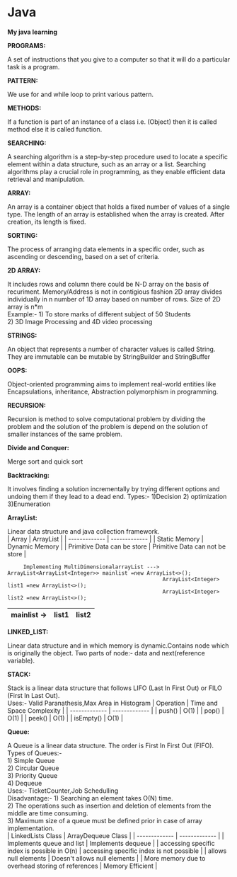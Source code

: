 # Java
**My java learning**

**PROGRAMS:** <p>A set of instructions that you give to a computer so that it will do a particular task is a program.</p>

**PATTERN:** <p> We use for and while loop to print various pattern.</p>

**METHODS:**  <p>If a function is part of an instance of a class i.e. (Object) then it is called method else it is called function.</p>

**SEARCHING:** <p>A searching algorithm is a step-by-step procedure used to locate a specific element within a data structure, such as an array or a list. Searching algorithms play a crucial role in programming, as they enable efficient data retrieval and manipulation.</p>



**ARRAY:** <p>An array is a container object that holds a fixed number of values of a single type. The length of an array is established when the array is created. After creation, its length is fixed.</p>

**SORTING:** <p>The process of arranging data elements in a specific order, such as ascending or descending, based on a set of criteria.</p>

**2D ARRAY:** <p> It includes rows and column there could be N-D array on the basis of recuriment. Memory/Address is not in contigious fashion 2D array divides individually in n number of 1D array based on number of rows. Size of 2D array is n*m<br>
             Example:- 1) To store marks of different subject of 50 Students
                          <br> 2)  3D Image Processing and 4D video processing</p>

**STRINGS:** <p> An object that represents a number of character values is called String. They are immutable can be mutable by StringBuilder and StringBuffer</p>

        

**OOPS:** <p> Object-oriented programming aims to implement real-world entities like  Encapsulations, inheritance, Abstraction polymorphism in programming.</p>

**RECURSION:** <p> Recursion is method to solve computational problem by dividing the problem and the solution of the problem is depend on the solution of smaller instances of the same problem.</p>

**Divide and Conquer:** <p> Merge sort and quick sort </p>

**Backtracking:** <p> It involves finding a solution incrementally by trying different options and undoing them if they lead to a dead end.
                 Types:- 1)Decision 2) optimization 3)Enumeration</p>

**ArrayList:** <p> Linear data structure and java collection framework.  
             | Array  | ArrayList |
| ------------- | ------------- |
| Static Memory  | Dynamic Memory  |
| Primitive Data can be store  | Primitive Data can not be store  |

         Implementing MultiDimensionalarrayList ---> ArrayList<ArrayList<Integer>> mainlist =new ArrayList<>();   
                                                     ArrayList<Integer> list1 =new ArrayList<>();              
                                                     ArrayList<Integer> list2 =new ArrayList<>();      
  | mainlist ->   | list1  | list2 |
   | -------------              | ------------- | ------------- |
   </p>

**LINKED_LIST:** <p> Linear data structure and in which memory is dynamic.Contains node which is originally the object. Two parts of node:- data and next(reference variable).</p>


**STACK:** <p> Stack is a linear data structure that follows LIFO (Last In First Out) or FILO (First In Last Out). <br>
            Uses:- Valid Paranathesis,Max Area in Histogram
                        | Operation  | Time and Space Complexity |
| ------------- | ------------- |
| push() | O(1)  |
| pop()  | O(1)  |
| peek() | O(1)  |
| isEmpty()  | O(1)  |
</p>

**Queue:** <p> A Queue is a linear data structure. The order is First In First Out (FIFO).<br>
            Types of Queues:- <br> 1) Simple Queue <br> 2) Circular Queue <br> 3) Priority Queue <br> 4)  Dequeue <br>
            Uses:- TicketCounter,Job Schedulling <br>
            Disadvantage:- 1) Searching an element takes O(N) time.<br>
            2) The operations such as insertion and deletion of elements from the middle are time consuming. <br>
            3) Maximum size of a queue must be defined prior in case of array implementation.  
 | LinkedLists Class  | ArrayDequeue Class |
| ------------- | ------------- |
| Implements queue and list | Implements dequeue  |
| accessing specific index is possible in O(n)  | accessing specific index is  not possible  |
| allows null elements |  Doesn't allows null elements  |
| More memory due to overhead storing of references   | Memory Efficient |
</p>
            
            
               
                
        
